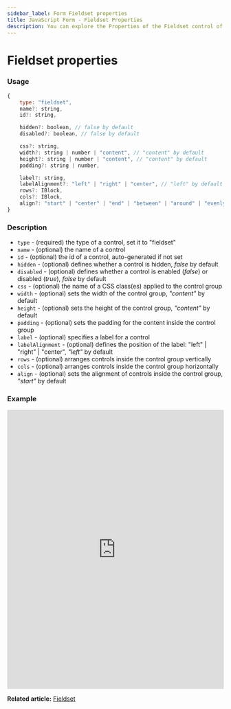 ```yaml
---
sidebar_label: Form Fieldset properties
title: JavaScript Form - Fieldset Properties 
description: You can explore the Properties of the Fieldset control of Form in the documentation of the DHTMLX JavaScript UI library. Browse developer guides and API reference, try out code examples and live demos, and download a free 30-day evaluation version of DHTMLX Suite.
---
```


# Fieldset properties

### Usage

~~~js
{
    type: "fieldset",
    name?: string,
    id?: string,

    hidden?: boolean, // false by default
    disabled?: boolean, // false by default

    css?: string,
    width?: string | number | "content", // "content" by default
    height?: string | number | "content", // "content" by default
    padding?: string | number, 

    label?: string,
    labelAlignment?: "left" | "right" | "center", // "left" by default
    rows?: IBlock,
    cols?: IBlock,
    align?: "start" | "center" | "end" | "between" | "around" | "evenly" // "start" by default
}
~~~

### Description

- `type` - (required) the type of a control, set it to "fieldset"
- `name` - (optional) the name of a control
- `id` - (optional) the id of a control, auto-generated if not set
- `hidden` - (optional) defines whether a control is hidden, *false* by default
- `disabled` - (optional) defines whether a control is enabled (*false*) or disabled (*true*), *false* by default
- `css` - (optional) the name of a CSS class(es) applied to the control group
- `width` - (optional) sets the width of the control group, *"content"* by default
- `height` - (optional) sets the height of the control group, *"content"* by default  
- `padding` - (optional) sets the padding for the content inside the control group
- `label` - (optional) specifies a label for a control
- `labelAlignment` - (optional) defines the position of the label: "left" | "right" | "center", *"left"* by default
- `rows` - (optional) arranges controls inside the control group vertically
- `cols` - (optional) arranges controls inside the control group horizontally
- `align` - (optional) sets the alignment of controls inside the control group, *"start"* by default

### Example

<iframe src="https://snippet.dhtmlx.com/lo6g167p?mode=js" frameborder="0" class="snippet_iframe" width="100%" height="650"></iframe>

**Related article:** [Fieldset](form/fieldset.md)